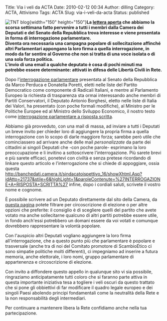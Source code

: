 Title: Via i veli da ACTA
Date: 2010-02-12 00:34
Author: dilling
Category: ACTA, Attivismo
Tags: ACTA
Slug: via-i-veli-da-acta
Status: published

![TNT blog](http://instruction.telecomix.org/usi.png){width="150" height="150"}**La [lettera aperta](http://blog.tntvillage.scambioetico.org/?p=5267) che abbiamo la scorsa settimana fatto pervenire a tutti i membri dalla Camera dei Deputati e del Senato della Repubblica trova interesse e viene presentata in forma di interrogazione parlamentare.  
Diventa ora necessaria una campagna popolare di sollecitazione affinché altri Parlamentari appongano la loro firma a quella interrogazione, in modo da far sentire al Governo che non si tratta di una voce isolata o di una sola forza politica.  
L'invio di una email a qualche deputato è cosa di pochi minuti ma potrebbe essere determinante: attivati in difesa delle Libertà Civili in Rete.**  
<!--more-->

Dopo l'[interrogazione parlamentare](http://www.senato.it/japp/bgt/showdoc/showText?tipodoc=Sindisp&leg=16&id=450743) presentata al Senato della Repubblica da Marco Perduca e Donatella Poretti, eletti nelle liste del Partito Democratico come componente di Radicali Italiani, e mentre al Parlamento Europeo la richiesta di trasparenza sta ormai interessando anche membri di Partiti Conservatori, il Deputato Antonio Borghesi, eletto nelle liste di Italia dei Valori, ha presentato (con poche formali modifiche), al Ministro per le Politiche Europee ed al Ministro dello Sviluppo Economico, il nostro testo come [interrogazione parlamentare a risposta scritta](http://banchedati.camera.it/sindacatoispettivo_16/showXhtml.Asp?idAtto=21737&stile=6&highLight=1&paroleContenute=%27INTERROGAZIONE+A+RISPOSTA+SCRITTA%27).

Abbiamo già provveduto, con una mail di massa, ad inviare a tutti i Deputati un breve invito per chieder loro di aggiungere la propria firma a quella interrogazione con lo scopo di darle maggiore forza; sarebbe però utile che cominciassero ad arrivare anche delle mail *personalizzate* da parte dei cittadini ai singoli Deputati che -con poche parole- esprimano la loro preoccupazione e li invitino a sottoscrivere l'interrogazione. Più sarete brevi e più sarete efficaci, ponetevi con civiltà e senza pretese ricordando di linkare questo articolo e l'interrogazione che si chiede di appoggiare, ossia questa  
<http://banchedati.camera.it/sindacatoispettivo_16/showXhtml.Asp?idAtto=21737&stile=6&highLight=1&paroleContenute=%27INTERROGAZIONE+A+RISPOSTA+SCRITTA%27> infine, dopo i cordiali saluti, scrivete il vostro nome e cognome.

È possibile scrivere ad un Deputato direttamente dal sito della Camera, da [questa pagina](http://nuovo.camera.it/28) potete filtrare per circoscrizione di elezione o per altre opzioni che preferite: il consiglio è di scegliere quelli del partito che avete votato ma anche sollecitarne qualcuno di altri partiti potrebbe essere utile, in fondo anch'essi potrebbero un domani essere da voi votati e comunque dovrebbero rappresentare la volontà popolare.

Con l'auspicio altri Deputati vogliano aggiungere la loro firma all'interrogazione, che a questo punto più che parlamentare è popolare e trasversale (anche tra di noi del Comitato promotore di ScambioEtico ci sono simpatie politiche molti differenti), ci impegniamo ad inserire a futura memoria, anche elettorale, i loro nomi, gruppo parlamentare di appartenenza e circoscrizione di elezione.

Con invito a diffondere questo appello in qualunque sito vi sia possibile, ringraziamo anticipatamente tutti coloro che si faranno parte attiva in questa importante iniziativa tesa a togliere i veli oscuri da questo trattato che si pone gli obbiettivi di far modificare il quadro legale europeo e dei singoli Paesi abolendo principi fondamentali come la neutralità della Rete e la non responsabilità degli intermediari.

Per continuare a mantenere libera la Rete confidiamo anche nella tua partecipazione.
